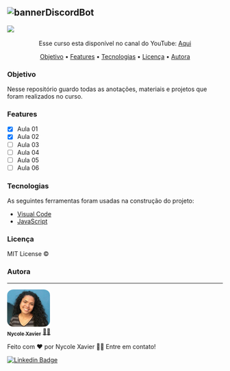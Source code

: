 ![bannerDiscordBot](https://user-images.githubusercontent.com/74930052/125884586-9d6930ff-7a24-4d91-8617-9ab652d33d3f.png)
---
<img src="https://img.shields.io/static/v1?label=Status&message=incomplete&color=ff0000&style=for-the-badge&logo=ghost"/>

<p align="center">Esse curso esta disponível no canal do YouTube: <a href="https://youtube.com/playlist?list=PLRqwX-V7Uu6avBYxeBSwF48YhAnSn_sA4" > Aqui </a> </p>

<p align="center">
 <a href="#objetivo">Objetivo</a> •
 <a href="#features">Features</a> • 
 <a href="#tecnologias">Tecnologias</a> •
 <a href="#licença">Licença</a> • 
 <a href="#autora">Autora</a>
</p>

### Objetivo
Nesse repositório guardo todas as anotações, materiais e projetos que foram realizados no curso. 

### Features

- [x] Aula 01
- [x] Aula 02
- [ ] Aula 03
- [ ] Aula 04 
- [ ] Aula 05
- [ ] Aula 06

### Tecnologias

As seguintes ferramentas foram usadas na construção do projeto:

- [Visual Code](https://code.visualstudio.com/download)
- [JavaScript](https://www.javascript.com/)

### Licença

MIT License ©

### Autora
---

<a href="https://nycole-xavierr.medium.com/">
 <img style="border-radius: 15%;" src="assets/eu01.jpeg" width="100px;" alt=""/>
 <br />
 <sub><b>Nycole Xavier</b></sub></a> <a href="https://nycole-xavierr.medium.com/" title="Medium">👩‍💻</a>


Feito com ❤️ por Nycole Xavier 👋🏽 Entre em contato!

[![Linkedin Badge](https://img.shields.io/badge/-NycoleXavier-blue?style=flat-square&logo=Linkedin&logoColor=white&link=https://https://www.linkedin.com/in/nycole-xavier-641271202/)](https://www.linkedin.com/in/nycole-xavier-641271202/) 
